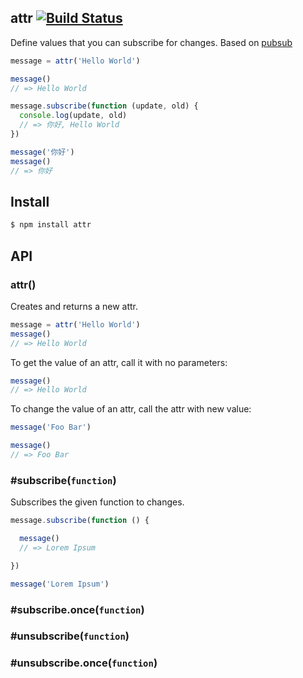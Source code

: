 ## attr [![Build Status](https://travis-ci.org/azer/attr.png)](https://travis-ci.org/azer/attr)
Define values that you can subscribe for changes. Based on [pubsub](http://github.com/azer/pubsub)

```js
message = attr('Hello World')

message()
// => Hello World

message.subscribe(function (update, old) {
  console.log(update, old)
  // => 你好, Hello World
})

message('你好')
message()
// => 你好
```

## Install

```bash
$ npm install attr
```

## API

### attr()

Creates and returns a new attr.

```js
message = attr('Hello World')
message()
// => Hello World
```

To get the value of an attr, call it with no parameters:

```js
message()
// => Hello World
```

To change the value of an attr, call the attr with new value:

```js
message('Foo Bar')

message()
// => Foo Bar
```

### #subscribe(`function`)

Subscribes the given function to changes.

```js
message.subscribe(function () {

  message()
  // => Lorem Ipsum

})

message('Lorem Ipsum')
```

### #subscribe.once(`function`)

### #unsubscribe(`function`)

### #unsubscribe.once(`function`)
